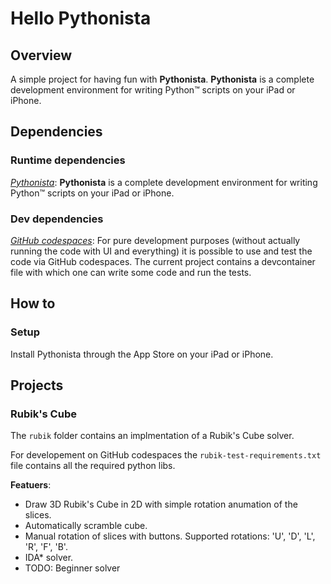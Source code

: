 # Hello Pythonista

## Overview

A simple project for having fun with **Pythonista**. **Pythonista** is a complete development environment for writing Python™ scripts on your iPad or iPhone.

## Dependencies

### Runtime dependencies

*[Pythonista](https://omz-software.com/pythonista/)*: **Pythonista** is a complete development environment for writing Python™ scripts on your iPad or iPhone.

### Dev dependencies

*[GitHub codespaces](https://github.com/features/codespaces)*: For pure development purposes (without actually running the code with UI and everything) it is possible to use and test the code via GitHub codespaces. The current project contains a devcontainer file with which one can write some code and run the tests.

## How to

### Setup

Install Pythonista through the App Store on your iPad or iPhone.

## Projects

### Rubik's Cube

The `rubik` folder contains an implmentation of a Rubik's Cube solver.

For developement on GitHub codespaces the `rubik-test-requirements.txt` file contains all the required python libs.

**Featuers**:
* Draw 3D Rubik's Cube in 2D with simple rotation anumation of the slices.
* Automatically scramble cube.
* Manual rotation of slices with buttons. Supported rotations: 'U', 'D', 'L', 'R', 'F', 'B'.
* IDA* solver.
* TODO: Beginner solver
